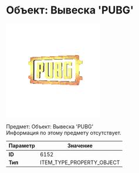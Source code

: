 # Объект: Вывеска 'PUBG'

![Item Image](../img/6152.webp?raw=true)

Предмет: Объект: Вывеска 'PUBG'<br>Информация по этому предмету отсутствует.


| Параметр | Значение |
|----------|----------|
| **ID** | 6152 |
| **Тип** | ITEM_TYPE_PROPERTY_OBJECT |

